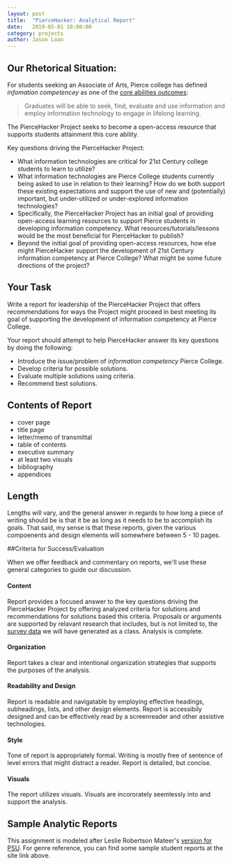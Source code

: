 ```yaml
---
layout: post
title:  "PierceHacker: Analytical Report" 
date:   2019-05-01 10:00:00
category: projects
author: Jason Loan 
---
```


## Our Rhetorical Situation:

For students seeking an Associate of Arts, Pierce college has defined *infomation competencey* as one of the [core abilities outcomes](https://www.pierce.ctc.edu/aa-dta):

>Graduates will be able to seek, find, evaluate and use information and employ information technology to engage in lifelong learning.

The PierceHacker Project seeks to become a open-access resource that supports students attainment this core ability.

Key questions driving the PierceHacker Project:

* What information technologies are critical for 21st Century college students to learn to utilize?
* What information technologies are Pierce College students currently being asked to use in relation to their learning? How do we both support these existing expectations and support the use of new and (potentially) important, but under-utilized or under-explored information technologies? 
* Specifically, the PierceHacker Project has an initial goal of providing open-access learning resources to support Pierce students in developing information competency. What resources/tutorials/lessons would be the most beneficial for PierceHacker to publish?
* Beyond the initial goal of providing open-access resources, how else might PierceHacker support the development of 21st Century information competency at Pierce College? What might be some future directions of the project?


## Your Task

Write a report for leadership of the PierceHacker Project that offers recommendations for ways the Project might proceed in best meeting its goal of supporting the development of information competency at Pierce College.

Your report should attempt to help PierceHacker answer its key questions by doing the following:

* Introduce the issue/problem of *information competency* Pierce College.
* Develop criteria for possible solutions.
* Evaluate multiple solutions using criteria.
* Recommend best solutions.

## Contents of Report
* cover page
* title page
* letter/memo of transmittal
* table of contents
* executive summary
* at least two visuals
* bibliography
* appendices

## Length

Lengths will vary, and the general answer in regards to how long a piece of writing should be is that it be as long as it needs to be to accomplish its goals. That said, my sense is that these reports, given the various compoenents and design elements will somewhere between 5 - 10 pages.

##Criteria for Success/Evaluation

When we offer feedback and commentary on reports, we'll use these general categories to guide our discussion.

#### Content
Report provides a focused answer to the key questions driving the PierceHacker Project by offering analyzed criteria for solutions and recommendations for solutions based this criteria. Proposals or arguments are supported by relavant research that includes, but is not limited to, the [survey data](https://docs.google.com/forms/d/1SVZfQw-Evuf1kXCB0bw56Sk0BbIMN8iw4B3rBfwLZ1c/edit?usp=sharing) we will have generated as a class. Analysis is complete.

#### Organization
Report takes a clear and intentional organization strategies that supports the purposes of the analysis.

#### Readability and Design
Report is readable and navigatable by employing effective headings, subheadings, lists, and other design elements. Report is accessibily designed and can be effectively read by a screenreader and other assistive technologies.

#### Style
Tone of report is appropriately formal. Writing is mostly free of sentence of level errors that might distract a reader. Report is detailed, but concise.

#### Visuals
The report utilizes visuals. Visuals are incororately seemlessly into and support the analysis.

## Sample Analytic Reports

This assignment is modeled after Leslie Robertson Mateer's [version for PSU](https://sites.psu.edu/businesswritinglesliemateer/the-formal-analytical-report-602/). For genre reference, you can find some sample student reports at the site link above.



